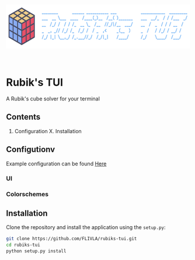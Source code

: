 <br/>
<div align="center">
  <img src=".assets/logo.png" height="120"/>
</div>
<br/>
<br/>


# Rubik's TUI

A Rubik's cube solver for your terminal

## Contents

1. Configuration
X. Installation


## Configutionv
Example configuration can be found [Here]("./conf/config.toml")


### UI

### Colorschemes


## Installation
Clone the repository and install the application using the `setup.py`:

```bash
git clone https://github.com/FLIVLA/rubiks-tui.git
cd rubiks-tui
python setup.py install
```
